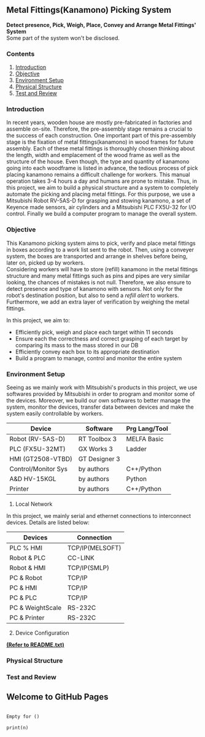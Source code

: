 ## Metal Fittings(Kanamono) Picking System

**Detect presence, Pick, Weigh, Place, Convey and Arrange Metal Fittings' System**<br>
Some part of the system won't be disclosed. 

### Contents

1. [Introduction](https://github.com/Kzoz/pick_place-robot/blob/b6b515bcfeed07584688a4f2fe7675130e581c27/docs/index.md#introduction)
2. [Objective](https://github.com/Kzoz/pick_place-robot/blob/b6b515bcfeed07584688a4f2fe7675130e581c27/docs/index.md#objective)
3. [Environment Setup](https://github.com/Kzoz/pick_place-robot/blob/b6b515bcfeed07584688a4f2fe7675130e581c27/docs/index.md#environment-setup)
4. [Physical Structure](https://github.com/Kzoz/pick_place-robot/blob/b6b515bcfeed07584688a4f2fe7675130e581c27/docs/index.md#physical-structure)
5. [Test and Review](https://github.com/Kzoz/pick_place-robot/blob/b6b515bcfeed07584688a4f2fe7675130e581c27/docs/index.md#test-and-review)

### Introduction

  In recent years, wooden house are mostly pre-fabricated in factories and assemble on-site.
Therefore, the pre-assembly stage remains a crucial to the success of each construction. One important part of this pre-assembly stage is the fixation of metal fittings(kanamono) in wood frames for future assembly. Each of these metal fittings is thoroughly chosen thinking about the length, width and emplacement of the wood frame as well as the structure of the house. Even though, the type and quantity of kanamono going into each woodframe is listed in advance, the tedious process of pick placing kanamono remains a difficult challenge for workers. This manual operation takes 3-4 hours a day and humans are prone to mistake. 
  Thus, in this project, we aim to build a physical structure and a system to completely automate the picking and placing metal fittings. For this purpose, we use a Mitsubishi Robot RV-5AS-D for grasping and stowing kanamono, a set of Keyence made sensors, air cylinders and a Mitsubishi PLC FX5U-32 for I/O control. Finally we build a computer program to manage the overall system.


### Objective

This Kanamono picking system aims to pick, verify and place metal fittings in boxes according to a work list sent to the robot. Then, using a conveyer system, the boxes are transported and arrange in shelves before being, later on, picked up by workers. <br>
Considering workers will have to store (refill) kanamono in the metal fittings structure and many metal fittings such as pins and pipes are very similar looking, the chances of mistakes is not null. Therefore, we also ensure to detect presence and type of kanamono with sensors. Not only for the robot's destination position, but also to send a *refill alert* to workers. Furthermore, we add an extra layer of verification by weighing the metal fittings.<br>

In this project, we aim to:
- Efficiently pick, weigh and place each target within 11 seconds
- Ensure each the correctness and correct grasping of each target by comparing its mass to the mass stored in our DB
- Efficiently convey each box to its appropriate destination
- Build a program to manage, control and monitor the entire system


### Environment Setup

Seeing as we mainly work with Mitsubishi's products in this project, we use softwares provided by Mitsubishi in order to program and monitor some of the devices. Moreover, we build our own softwares to better manage the system, monitor the devices, transfer data between devices and make the system easily controllable by workers.<br>

|       Device        |     Software     |     Prg Lang/Tool    |
|---------------------|------------------|----------------------|
|   Robot (RV-5AS-D)  |   RT Toolbox 3   |       MELFA Basic    |
|   PLC (FX5U-32MT)   |    GX Works 3    |       Ladder         |
|   HMI (GT2508-VTBD) |   GT Designer 3  |                      |
| Control/Monitor Sys |    by authors    |       C++/Python     |
|    A&D HV-15KGL     |    by authors    |        Python        |
|       Printer       |    by authors    |       C++/Python     |

1. Local Network

In this project, we mainly serial and ethernet connections to interconnect devices.
Details are listed below:

|      Devices    |     Connection   |
|-----------------|------------------|
|     PLC % HMI   |  TCP/IP(MELSOFT) |
|    Robot & PLC  |      CC-LINK     |
|    Robot & HMI  |   TCP/IP(SMLP)   |
|     PC & Robot  |       TCP/IP     |
|     PC & HMI    |       TCP/IP     |
|     PC & PLC    |       TCP/IP     |
| PC & WeightScale|       RS-232C    |
|   PC & Printer  |       RS-232C    |

2. Device Configuration

**[(Refer to README.txt)](https://github.com/Kzoz/pick_place-robot/blob/1c1ec4907c43758da2b93e9150891c6ac6a3e122/Robot_work/README.txt)**


### Physical Structure

### Test and Review

## Welcome to GitHub Pages



```markdown

Empty for ()

```

`print(n)`
